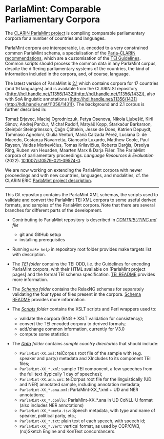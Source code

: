 # ParlaMint: Comparable Parliamentary Corpora

The [CLARIN ParlaMint
project](https://www.clarin.eu/content/parlamint-towards-comparable-parliamentary-corpora)
is compiling comparable parliamentary corpora for a number of countries and languages. 

ParlaMint corpora are interoperable, i.e. encoded to a very constrained common ParlaMint schema, a
specialisation of the [Parla-CLARIN recommendations](https://clarin-eric.github.io/parla-clarin/),
which are a customisation of the [TEI Guidelines](https://tei-c.org/guidelines/p5/).  Common scripts
should process the common data in any ParlaMint corpus, despite the differing parliamentary
systems of the countries, the kind of information included in the corpora, and, of course, language.

The latest version of ParlaMint is [2.1](https://github.com/clarin-eric/ParlaMint/releases/tag/v2.1)
which contains corpora for 17 countries (and 16 languages) and is available from the CLARIN.SI
repository ([http://hdl.handle.net/11356/1432](http://hdl.handle.net/11356/1432)), also with SoA
linguistic annotations ([http://hdl.handle.net/11356/1431](http://hdl.handle.net/11356/1431)).
The background and 2.1 corpus is further described in:

Tomaž Erjavec, Maciej Ogrodniczuk, Petya Osenova, Nikola Ljubešić, Kiril Simov, Andrej Pančur,
Michał Rudolf, Matyáš Kopp, Starkaður Barkarson, Steinþór Steingrímsson, Çağrı Çöltekin, Jesse
de Does, Katrien Depuydt, Tommaso Agnoloni, Giulia Venturi, María Calzada Pérez, Luciana D. de
Macedo, Costanza Navarretta, Giancarlo Luxardo, Matthew Coole, Paul Rayson, Vaidas Morkevičius,
Tomas Krilavičius, Roberts Darǵis, Orsolya Ring, Ruben van Heusden, Maarten Marx & Darja Fišer.
The ParlaMint corpora of parliamentary proceedings.
*Language Resources & Evaluation* (2022).
[10.1007/s10579-021-09574-0](https://doi.org/10.1007/s10579-021-09574-0).
   
We are now working on extending the ParlaMint corpora with newer proceedings and with new
countries, languages, and modalities, cf. the CLARIN ERIC
[ParlaMint project description](https://www.clarin.eu/content/parlamint-towards-comparable-parliamentary-corpora).
   
****

This Git repository contains the ParlaMint XML schemas, the scripts used to validate and convert the
ParlaMint TEI XML corpora to some useful derived formats, and samples of the ParlaMint corpora.
Note that there are several branches for different parts of the development.

* Contributing to ParlaMint repository is described in *[CONTRIBUTING.md](CONTRIBUTING.md) file*
  * git and GitHub setup
  * installing prerequisites
* Running *`make help`* in repository root folder provides make targets list with description.
* The *[TEI](TEI/) folder* contains the TEI ODD, i.e. the Guidelines for encoding ParlaMint corpora,
with their HTML available on [ParlaMint project pages] and the formal TEI schema specification.
[TEI README](TEI/README.md) provides more information.
* The *[Schema](Schema/) folder* contains the RelaxNG schemas for separately validating the
four types of files present in the corpora.
[Schema README](Schema/README.md) provides more information.
* The *[Scripts](Scripts/) folder* contains the XSLT scripts and Perl wrappers used to:
  * validate the corpora (RNG + XSLT validation for consistency);
  * convert the TEI encoded corpora to derived formats;
  * add/change common information, currently for V3.0
  * compute some statistics

* The *[Data](Data/) folder* contains *sample country directories* that should include:
  * `ParlaMint-XX.xml`: teiCorpus root file of the sample with (e.g. speaker and party) metadata and
     XIncludes to its component TEI files;
  * `ParlaMint-XX_*.xml`: sample TEI component, a few speeches from the full text
    (typically 1 day of speeches);
  * `ParlaMint-XX.ana.xml`: teiCorpus root file for the linguistically (UD and NER) annotated sample,
    including annotation metadata;
  * `ParlaMint-XX_*.ana.xml`: ParlaMint-XX_*.xml + UD and NER annotations;
  * `ParlaMint-XX_*.conllu`: ParlaMint-XX_*.ana in UD CoNLL-U format (also includes NER annotations)
  * `ParlaMint-XX_*-meta.tsv`: Speech metadata, with type and name of speaker, 
    political party, etc.;
  * `ParlaMint-XX_*.txt`: plain text of each speech, with speech id;
  * `ParlaMint-XX_*.vert`: vertical format, as used by CQP/CWB, (no)Sketch Engine and KonText concordancers.
